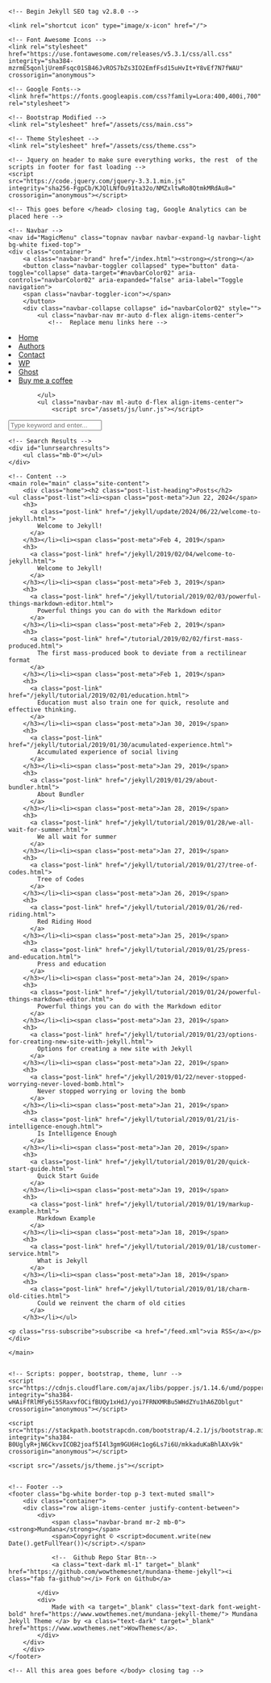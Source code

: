 <!DOCTYPE html>
<html lang="en">
<head>
    <meta charset="utf-8">
    <meta name="viewport" content="width=device-width, initial-scale=1, shrink-to-fit=no">
    <meta http-equiv="X-UA-Compatible" content="ie=edge">
    <title> | </title>

    <!-- Begin Jekyll SEO tag v2.8.0 -->
<title>Your awesome title | Write an awesome description for your new site here. You can edit this line in _config.yml. It will appear in your document head meta (for Google search results) and in your feed.xml site description.</title>
<meta name="generator" content="Jekyll v4.3.3" />
<meta property="og:title" content="Your awesome title" />
<meta property="og:locale" content="en_US" />
<meta name="description" content="Write an awesome description for your new site here. You can edit this line in _config.yml. It will appear in your document head meta (for Google search results) and in your feed.xml site description." />
<meta property="og:description" content="Write an awesome description for your new site here. You can edit this line in _config.yml. It will appear in your document head meta (for Google search results) and in your feed.xml site description." />
<link rel="canonical" href="/index.markdown.old" />
<meta property="og:url" content="/index.markdown.old" />
<meta property="og:site_name" content="Your awesome title" />
<meta property="og:type" content="website" />
<meta name="twitter:card" content="summary" />
<meta property="twitter:title" content="Your awesome title" />
<script type="application/ld+json">
{"@context":"https://schema.org","@type":"WebPage","description":"Write an awesome description for your new site here. You can edit this line in _config.yml. It will appear in your document head meta (for Google search results) and in your feed.xml site description.","headline":"Your awesome title","url":"/index.markdown.old"}</script>
<!-- End Jekyll SEO tag -->


    <link rel="shortcut icon" type="image/x-icon" href="/">

    <!-- Font Awesome Icons -->
    <link rel="stylesheet" href="https://use.fontawesome.com/releases/v5.3.1/css/all.css" integrity="sha384-mzrmE5qonljUremFsqc01SB46JvROS7bZs3IO2EmfFsd15uHvIt+Y8vEf7N7fWAU" crossorigin="anonymous">

    <!-- Google Fonts-->
    <link href="https://fonts.googleapis.com/css?family=Lora:400,400i,700" rel="stylesheet">

    <!-- Bootstrap Modified -->
    <link rel="stylesheet" href="/assets/css/main.css">

    <!-- Theme Stylesheet -->
    <link rel="stylesheet" href="/assets/css/theme.css">

    <!-- Jquery on header to make sure everything works, the rest  of the scripts in footer for fast loading -->
    <script
    src="https://code.jquery.com/jquery-3.3.1.min.js"
    integrity="sha256-FgpCb/KJQlLNfOu91ta32o/NMZxltwRo8QtmkMRdAu8="
    crossorigin="anonymous"></script>

    <!-- This goes before </head> closing tag, Google Analytics can be placed here --> 


</head>

<body class="">

    <!-- Navbar -->
    <nav id="MagicMenu" class="topnav navbar navbar-expand-lg navbar-light bg-white fixed-top">
    <div class="container">
        <a class="navbar-brand" href="/index.html"><strong></strong></a>
        <button class="navbar-toggler collapsed" type="button" data-toggle="collapse" data-target="#navbarColor02" aria-controls="navbarColor02" aria-expanded="false" aria-label="Toggle navigation">
        <span class="navbar-toggler-icon"></span>
        </button>
        <div class="navbar-collapse collapse" id="navbarColor02" style="">
            <ul class="navbar-nav mr-auto d-flex align-items-center">
               <!--  Replace menu links here -->

<li class="nav-item">
<a class="nav-link" href="/index.html">Home</a>
</li>
<li class="nav-item">
<a class="nav-link" href="/authors-list.html">Authors</a>
</li>
<li class="nav-item">
<a class="nav-link" href="/contact.html">Contact</a>
</li>
<li class="nav-item">
<a target="_blank" class="nav-link" href="https://www.wowthemes.net/themes/mundana-wordpress/">WP</a>
</li>
<li class="nav-item">
<a target="_blank" class="nav-link" href="https://www.wowthemes.net/themes/mundana-ghost/">Ghost</a>
</li>
<li class="nav-item">
<a target="_blank" class="nav-link" href="https://www.wowthemes.net/donate/">Buy me a coffee <i class="fa fa-coffee text-danger"></i></a>
</li>

            </ul>
            <ul class="navbar-nav ml-auto d-flex align-items-center">
                <script src="/assets/js/lunr.js"></script>

<script>
$(function() {
    $("#lunrsearchresults").on('click', '#btnx', function () {
        $('#lunrsearchresults').hide( 1000 );
        $( "body" ).removeClass( "modal-open" );
    });
});
    

var documents = [{
    "id": 0,
    "url": "/404.html",
    "title": "",
    "body": " 404 Page not found :(  The requested page could not be found. "
    }, {
    "id": 1,
    "url": "/about/",
    "title": "About",
    "body": "This is the base Jekyll theme. You can find out more info about customizing your Jekyll theme, as well as basic Jekyll usage documentation at jekyllrb. com You can find the source code for Minima at GitHub:jekyll /minima You can find the source code for Jekyll at GitHub:jekyll /jekyll "
    }, {
    "id": 2,
    "url": "/index.html.old",
    "title": "Mundana Free Jekyll Theme",
    "body": "                  All Stories:                                                  Featured:    				                                          The first mass-produced book to deviate from a rectilinear format                          In                     tutorial,                                                                                           We all wait for summer                          In                     Jekyll,                     tutorial,                                                                                           Powerful things you can do with the Markdown editor                          In                     Jekyll,                     tutorial,                                                                                           Never stopped worrying or loving the bomb                          In                     Jekyll,                                                                                           Markdown Example                          In                     Jekyll,                     tutorial,                                                               "
    }, {
    "id": 3,
    "url": "/index.markdown.old",
    "title": "",
    "body": ""
    }, {
    "id": 4,
    "url": "/jekyll/update/2024/06/22/welcome-to-jekyll.html",
    "title": "Welcome to Jekyll!",
    "body": "2024/06/22 - You’ll find this post in your _posts directory. Go ahead and edit it and re-build the site to see your changes. You can rebuild the site in many different ways, but the most common way is to run jekyll serve, which launches a web server and auto-regenerates your site when a file is updated. Jekyll requires blog post files to be named according to the following format: YEAR-MONTH-DAY-title. MARKUP Where YEAR is a four-digit number, MONTH and DAY are both two-digit numbers, and MARKUP is the file extension representing the format used in the file. After that, include the necessary front matter. Take a look at the source for this post to get an idea about how it works. Jekyll also offers powerful support for code snippets: def print_hi(name) puts  Hi, #{name} endprint_hi('Tom')#=&gt; prints 'Hi, Tom' to STDOUT. Check out the Jekyll docs for more info on how to get the most out of Jekyll. File all bugs/feature requests at Jekyll’s GitHub repo. If you have questions, you can ask them on Jekyll Talk. "
    }, {
    "id": 5,
    "url": "/jekyll/2019/02/04/welcome-to-jekyll.html",
    "title": "Welcome to Jekyll!",
    "body": "2019/02/04 - You’ll find this post in your _posts directory. Go ahead and edit it and re-build the site to see your changes. You can rebuild the site in many different ways, but the most common way is to run jekyll serve, which launches a web server and auto-regenerates your site when a file is updated. To add new posts, simply add a file in the _posts directory that follows the convention YYYY-MM-DD-name-of-post. ext and includes the necessary front matter. Take a look at the source for this post to get an idea about how it works. Jekyll also offers powerful support for code snippets: def print_hi(name) puts  Hi, #{name} endprint_hi('Tom')#=&gt; prints 'Hi, Tom' to STDOUT. Check out the Jekyll docs for more info on how to get the most out of Jekyll. File all bugs/feature requests at Jekyll’s GitHub repo. If you have questions, you can ask them on Jekyll Talk. "
    }, {
    "id": 6,
    "url": "/jekyll/tutorial/2019/02/03/powerful-things-markdown-editor.html",
    "title": "Powerful things you can do with the Markdown editor",
    "body": "2019/02/03 - There are lots of powerful things you can do with the Markdown editor. If you’ve gotten pretty comfortable with writing in Markdown, then you may enjoy some more advanced tips about the types of things you can do with Markdown! As with the last post about the editor, you’ll want to be actually editing this post as you read it so that you can see all the Markdown code we’re using. Special formatting: As well as bold and italics, you can also use some other special formatting in Markdown when the need arises, for example:  strike through ==highlight== *escaped characters*Writing code blocks: There are two types of code elements which can be inserted in Markdown, the first is inline, and the other is block. Inline code is formatted by wrapping any word or words in back-ticks, like this. Larger snippets of code can be displayed across multiple lines using triple back ticks: . my-link {  text-decoration: underline;}If you want to get really fancy, you can even add syntax highlighting using Rouge.  Reference lists: The quick brown jumped over the lazy. Another way to insert links in markdown is using reference lists. You might want to use this style of linking to cite reference material in a Wikipedia-style. All of the links are listed at the end of the document, so you can maintain full separation between content and its source or reference. Full HTML: Perhaps the best part of Markdown is that you’re never limited to just Markdown. You can write HTML directly in the Markdown editor and it will just work as HTML usually does. No limits! Here’s a standard YouTube embed code as an example: "
    }, {
    "id": 7,
    "url": "/tutorial/2019/02/02/first-mass-produced.html",
    "title": "The first mass-produced book to deviate from a rectilinear format",
    "body": "2019/02/02 - The first mass-produced book to deviate from a rectilinear format, at least in the United States, is thought to be this 1863 edition of Red Riding Hood, cut into the shape of the protagonist herself with the troublesome wolf curled at her feet. Produced by the Boston-based publisher Louis Prang, this is the first in their “Doll Series”, a set of five “die-cut” books, known also as shape books — the other titles being Robinson Crusoe, Goody Two-Shoes (also written by Red Riding Hood author Lydia Very), Cinderella, and King Winter. An 1868 Prang catalogue would later claim that such “books in the shape of a regular paper Doll… originated with us”.  It would seem the claim could also extend to die cut books in general, as we can’t find anything sooner, but do let us know in the comments if you have further light to shed on this! Such books are, of course, still popular in children’s publishing today, though the die cutting is not now limited to mere outlines, as evidenced in a beautiful 2014 version of the same Little Red Riding Hood story. The die cut has also been employed in the non-juvenile sphere as well, a recent example being Jonathan Safran Foer’s ambitious Tree of Codes. As for this particular rendition of Charles Perrault’s classic tale, the text and design is by Lydia Very (1823-1901), sister of Transcendentalist poet Jones Very. The gruesome ending of the original - which sees Little Red Riding Hood being gobbled up as well as her grandmother - is avoided here, the gore giving way to the less bloody aims of the morality tale, and the lesson that one should not disobey one’s mother. To deviate from a rectilinear format, at least in the United States, is thought to be this 1863 edition of Red Riding Hood, cut into the shape of the protagonist herself with the troublesome wolf curled at her feet. Produced by the Boston-based publisher Louis Prang, this is the first in their “Doll Series”, a set of five “die-cut” books, known also as shape books — the other titles being Robinson Crusoe, Goody Two-Shoes (also written by Red Riding Hood author Lydia Very), Cinderella, and King Winter. An 1868 Prang catalogue would later claim that such “books in the shape of a regular paper Doll… originated with us”.  The claim could also extend to die cut books in general, as we can’t find anything sooner, but do let us know in the comments if you have further light to shed on this! Such books are, of course, still popular in children’s publishing today, though the die cutting is not now limited to mere outlines, as evidenced in a beautiful 2014 version of the same Little Red Riding Hood story. The die cut has also been employed in the non-juvenile sphere as well, a recent example being Jonathan Safran Foer’s ambitious Tree of Codes. As for this particular rendition of Charles Perrault’s classic tale, the text and design is by Lydia Very (1823-1901), sister of Transcendentalist poet Jones Very. The gruesome ending of the original - which sees Little Red Riding Hood being gobbled up as well as her grandmother - is avoided here, the gore giving way to the less bloody aims of the morality tale, and the lesson that one should not disobey one’s mother. "
    }, {
    "id": 8,
    "url": "/jekyll/tutorial/2019/02/01/education.html",
    "title": "Education must also train one for quick, resolute and effective thinking.",
    "body": "2019/02/01 - There are lots of powerful things you can do with the Markdown editor If you’ve gotten pretty comfortable with writing in Markdown, then you may enjoy some more advanced tips about the types of things you can do with Markdown! As with the last post about the editor, you’ll want to be actually editing this post as you read it so that you can see all the Markdown code we’re using. Special formatting: As well as bold and italics, you can also use some other special formatting in Markdown when the need arises, for example:  strike through ==highlight== *escaped characters*Writing code blocks: There are two types of code elements which can be inserted in Markdown, the first is inline, and the other is block. Inline code is formatted by wrapping any word or words in back-ticks, like this. Larger snippets of code can be displayed across multiple lines using triple back ticks: . my-link {  text-decoration: underline;}If you want to get really fancy, you can even add syntax highlighting using Rouge.  Reference lists: The quick brown jumped over the lazy. Another way to insert links in markdown is using reference lists. You might want to use this style of linking to cite reference material in a Wikipedia-style. All of the links are listed at the end of the document, so you can maintain full separation between content and its source or reference. Full HTML: Perhaps the best part of Markdown is that you’re never limited to just Markdown. You can write HTML directly in the Markdown editor and it will just work as HTML usually does. No limits! Here’s a standard YouTube embed code as an example: "
    }, {
    "id": 9,
    "url": "/jekyll/tutorial/2019/01/30/acumulated-experience.html",
    "title": "Accumulated experience of social living",
    "body": "2019/01/30 - The die cut has also been employed in the non-juvenile sphere as well, a recent example being Jonathan Safran Foer’s ambitious Tree of Codes. As for this particular rendition of Charles Perrault’s classic tale, the text and design is by Lydia Very (1823-1901), sister of Transcendentalist poet Jones Very. The gruesome ending of the original - which sees Little Red Riding Hood being gobbled up as well as her grandmother - is avoided here, the gore giving way to the less bloody aims of the morality tale, and the lesson that one should not disobey one’s mother. The first mass-produced book to deviate from a rectilinear format, at least in the United States, is thought to be this 1863 edition of Red Riding Hood, cut into the shape of the protagonist herself with the troublesome wolf curled at her feet. Produced by the Boston-based publisher Louis Prang, this is the first in their “Doll Series”, a set of five “die-cut” books, known also as shape books — the other titles being Robinson Crusoe, Goody Two-Shoes (also written by Red Riding Hood author Lydia Very), Cinderella, and King Winter. An 1868 Prang catalogue would later claim that such “books in the shape of a regular paper Doll… originated with us”.  It would seem the claim could also extend to die cut books in general, as we can’t find anything sooner, but do let us know in the comments if you have further light to shed on this! Such books are, of course, still popular in children’s publishing today, though the die cutting is not now limited to mere outlines, as evidenced in a beautiful 2014 version of the same Little Red Riding Hood story. "
    }, {
    "id": 10,
    "url": "/jekyll/2019/01/29/about-bundler.html",
    "title": "About Bundler",
    "body": "2019/01/29 - gem install bundler installs the bundler gem through RubyGems. You only need to install it once - not every time you create a new Jekyll project. Here are some additional details: bundler is a gem that manages other Ruby gems. It makes sure your gems and gem versions are compatible, and that you have all necessary dependencies each gem requires. The Gemfile and Gemfile. lock files inform Bundler about the gem requirements in your site. If your site doesn’t have these Gemfiles, you can omit bundle exec and just run jekyll serve. When you run bundle exec jekyll serve, Bundler uses the gems and versions as specified in Gemfile. lock to ensure your Jekyll site builds with no compatibility or dependency conflicts. For more information about how to use Bundler in your Jekyll project, this tutorial should provide answers to the most common questions and explain how to get up and running quickly. "
    }, {
    "id": 11,
    "url": "/jekyll/tutorial/2019/01/28/we-all-wait-for-summer.html",
    "title": "We all wait for summer",
    "body": "2019/01/28 - This is changed. As I engage in the so-called “bull sessions” around and about the school, I too often find that most college men have a misconception of the purpose of education. Most of the “brethren” think that education should equip them with the proper instruments of exploitation so that they can forever trample over the masses. Still others think that education should furnish them with noble ends rather than means to an end. It seems to me that education has a two-fold function to perform in the life of man and in society: the one is utility and the other is culture. Education must enable a man to become more efficient, to achieve with increasing facility the ligitimate goals of his life. "
    }, {
    "id": 12,
    "url": "/jekyll/tutorial/2019/01/27/tree-of-codes.html",
    "title": "Tree of Codes",
    "body": "2019/01/27 - The first mass-produced book to deviate from a rectilinear format, at least in the United States, is thought to be this 1863 edition of Red Riding Hood, cut into the shape of the protagonist herself with the troublesome wolf curled at her feet. Produced by the Boston-based publisher Louis Prang, this is the first in their “Doll Series”, a set of five “die-cut” books, known also as shape books — the other titles being Robinson Crusoe, Goody Two-Shoes (also written by Red Riding Hood author Lydia Very), Cinderella, and King Winter. As for this particular rendition of Charles Perrault’s classic tale, the text and design is by Lydia Very (1823-1901), sister of Transcendentalist poet Jones Very. The gruesome ending of the original — which sees Little Red Riding Hood being gobbled up as well as her grandmother — is avoided here, the gore giving way to the less bloody aims of the morality tale, and the lesson that one should not disobey one’s mother.  It would seem the claim could also extend to die cut books in general, as we can’t find anything sooner, but do let us know in the comments if you have further light to shed on this! Such books are, of course, still popular in children’s publishing today, though the die cutting is not now limited to mere outlines, as evidenced in a beautiful 2014 version of the same Little Red Riding Hood story. An 1868 Prang catalogue would later claim that such “books in the shape of a regular paper Doll… originated with us”. The die cut has also been employed in the non-juvenile sphere as well, a recent example being Jonathan Safran Foer’s ambitious Tree of Codes. "
    }, {
    "id": 13,
    "url": "/jekyll/tutorial/2019/01/26/red-riding.html",
    "title": "Red Riding Hood",
    "body": "2019/01/26 - The first mass-produced book to deviate from a rectilinear format, at least in the United States, is thought to be this 1863 edition of Red Riding Hood, cut into the shape of the protagonist herself with the troublesome wolf curled at her feet. Produced by the Boston-based publisher Louis Prang, this is the first in their “Doll Series”, a set of five “die-cut” books, known also as shape books — the other titles being Robinson Crusoe, Goody Two-Shoes (also written by Red Riding Hood author Lydia Very), Cinderella, and King Winter. An 1868 Prang catalogue would later claim that such “books in the shape of a regular paper Doll… originated with us”.  It would seem the claim could also extend to die cut books in general, as we can’t find anything sooner, but do let us know in the comments if you have further light to shed on this! Such books are, of course, still popular in children’s publishing today, though the die cutting is not now limited to mere outlines, as evidenced in a beautiful 2014 version of the same Little Red Riding Hood story. The die cut has also been employed in the non-juvenile sphere as well, a recent example being Jonathan Safran Foer’s ambitious Tree of Codes. As for this particular rendition of Charles Perrault’s classic tale, the text and design is by Lydia Very (1823-1901), sister of Transcendentalist poet Jones Very. The gruesome ending of the original — which sees Little Red Riding Hood being gobbled up as well as her grandmother — is avoided here, the gore giving way to the less bloody aims of the morality tale, and the lesson that one should not disobey one’s mother. "
    }, {
    "id": 14,
    "url": "/jekyll/tutorial/2019/01/25/press-and-education.html",
    "title": "Press and education",
    "body": "2019/01/25 - Even the press, the classroom, the platform, and the pulpit in many instances do not give us objective and unbiased truths. To save man from the morass of propaganda, in my opinion, is one of the chief aims of education. Education must enable one to sift and weigh evidence, to discern the true from the false, the real from the unreal, and the facts from the fiction. Education must also train one for quick, resolute and effective thinking. To think incisively and to think for one’s self is very difficult.  We are prone to let our mental life become invaded by legions of half truths, prejudices, and propaganda. At this point, I often wonder whether or not education is fulfilling its purpose. A great majority of the so-called educated people do not think logically and scientifically. The function of education, therefore, is to teach one to think intensively and to think critically. But education which stops with efficiency may prove the greatest menace to society. The most dangerous criminal may be the man gifted with reason, but with no morals. The late Eugene Talmadge, in my opinion, possessed one of the better minds of Georgia, or even America. Moreover, he wore the Phi Beta Kappa key. By all measuring rods, Mr. Talmadge could think critically and intensively; yet he contends that I am an inferior being. Are those the types of men we call educated? We must remember that intelligence is not enough. Intelligence plus character–that is the goal of true education. The complete education gives one not only power of concentration, but worthy objectives upon which to concentrate. The broad education will, therefore, transmit to one not only the accumulated knowledge of the race but also the accumulated experience of social living. "
    }, {
    "id": 15,
    "url": "/jekyll/tutorial/2019/01/24/powerful-things-markdown-editor.html",
    "title": "Powerful things you can do with the Markdown editor",
    "body": "2019/01/24 - There are lots of powerful things you can do with the Markdown editor If you’ve gotten pretty comfortable with writing in Markdown, then you may enjoy some more advanced tips about the types of things you can do with Markdown! As with the last post about the editor, you’ll want to be actually editing this post as you read it so that you can see all the Markdown code we’re using. Special formatting: As well as bold and italics, you can also use some other special formatting in Markdown when the need arises, for example:  strike through ==highlight== *escaped characters*Writing code blocks: There are two types of code elements which can be inserted in Markdown, the first is inline, and the other is block. Inline code is formatted by wrapping any word or words in back-ticks, like this. Larger snippets of code can be displayed across multiple lines using triple back ticks: . my-link {  text-decoration: underline;}If you want to get really fancy, you can even add syntax highlighting using Rouge.  Reference lists: The quick brown jumped over the lazy. Another way to insert links in markdown is using reference lists. You might want to use this style of linking to cite reference material in a Wikipedia-style. All of the links are listed at the end of the document, so you can maintain full separation between content and its source or reference. Full HTML: Perhaps the best part of Markdown is that you’re never limited to just Markdown. You can write HTML directly in the Markdown editor and it will just work as HTML usually does. No limits! Here’s a standard YouTube embed code as an example: "
    }, {
    "id": 16,
    "url": "/jekyll/tutorial/2019/01/23/options-for-creating-new-site-with-jekyll.html",
    "title": "Options for creating a new site with Jekyll",
    "body": "2019/01/23 - jekyll new &lt;PATH&gt; installs a new Jekyll site at the path specified (relative to current directory). In this case, Jekyll will be installed in a directory called myblog. Here are some additional details:  To install the Jekyll site into the directory you’re currently in, run jekyll new . If the existing directory isn’t empty, you can pass the –force option with jekyll new . –force.  jekyll new automatically initiates bundle install to install the dependencies required. (If you don’t want Bundler to install the gems, use jekyll new myblog --skip-bundle. ) By default, the Jekyll site installed by jekyll new uses a gem-based theme called Minima. With gem-based themes, some of the directories and files are stored in the theme-gem, hidden from your immediate view.  We recommend setting up Jekyll with a gem-based theme but if you want to start with a blank slate, use jekyll new myblog --blank To learn about other parameters you can include with jekyll new, type jekyll new --help. "
    }, {
    "id": 17,
    "url": "/jekyll/2019/01/22/never-stopped-worrying-never-loved-bomb.html",
    "title": "Never stopped worrying or loving the bomb",
    "body": "2019/01/22 - I’ve been through fire and water, I tell you! From my earliest pebblehood the wildest things you could imagine have been happening to this world of ours, and I have been right in the midst of them. So begins Hallam Hawksworth’s The Strange Adventures of a Pebble. Written in the 1920s, the book was part of a series which also included The Adventures of a Grain of Dust and A Year in the Wonderland of Trees, all of which were supposed to introduce children to the world of Natural Sciences. In each of them, Hawksworth personifies the natural object he is exploring, and using a mixture of folk tales, scientific facts and colloquial, friendly explanations guides the reader through the history of the natural world. It’s a real thrill of a ride, dramatizing the life cycle of supposedly dull things. The Adventures of a Grain of Dust begins even more loudly than Pebble: I don’t want you to think that I’m boasting, but I do believe I’m one of the greatest travellers that ever was; and if anybody, living or dead, has ever gone through with more than I have I’d like to hear about it.  Hallam Hawksworth was the pen-name of teacher Francis Blake Atkinson. He was married to the author Eleanor Stackhouse Atkinson, author of the children’s classic Greyfriars Bobby, which was based on the (supposedly) true story of a Scottish dog who spent fourteen years guarding his masters grave. The couple were both committed to education and published a weekly magazine for Chicago high school students called The Little Chronicle, as well as working for Encyclopaedia companies later in life. I’ve been through fire and water, I tell you! From my earliest pebblehood the wildest things you could imagine have been happening to this world of ours, and I have been right in the midst of them. So begins Hallam Hawksworth’s The Strange Adventures of a Pebble. Written in the 1920s, the book was part of a series which also included The Adventures of a Grain of Dust and A Year in the Wonderland of Trees, all of which were supposed to introduce children to the world of Natural Sciences. In each of them, Hawksworth personifies the natural object he is exploring, and using a mixture of folk tales, scientific facts and colloquial, friendly explanations guides the reader through the history of the natural world. It’s a real thrill of a ride, dramatizing the life cycle of supposedly dull things. The Adventures of a Grain of Dust begins even more loudly than Pebble: I don’t want you to think that I’m boasting: Hallam Hawksworth was the pen-name of teacher Francis Blake Atkinson. He was married to the author Eleanor Stackhouse Atkinson, author of the children’s classic Greyfriars Bobby, which was based on the (supposedly) true story of a Scottish dog who spent fourteen years guarding his masters grave. The couple were both committed to education and published a weekly magazine for Chicago high school students called The Little Chronicle, as well as working for Encyclopaedia companies later in life. I’ve been through fire and water, I tell you! From my earliest pebblehood the wildest things you could imagine have been happening to this world of ours, and I have been right in the midst of them.  So begins Hallam Hawksworth’s The Strange Adventures of a Pebble. Written in the 1920s, the book was part of a series which also included The Adventures of a Grain of Dust and A Year in the Wonderland of Trees, all of which were supposed to introduce children to the world of Natural Sciences. In each of them, Hawksworth personifies the natural object he is exploring, and using a mixture of folk tales, scientific facts and colloquial, friendly explanations guides the reader through the history of the natural world. It’s a real thrill of a ride, dramatizing the life cycle of supposedly dull things. The Adventures of a Grain of Dust begins even more loudly than Pebble: I don’t want you to think that I’m boasting, but I do believe I’m one of the greatest travellers that ever was; and if anybody, living or dead, has ever gone through with more than I have I’d like to hear about it. Hallam Hawksworth was the pen-name of teacher Francis Blake Atkinson. He was married to the author Eleanor Stackhouse Atkinson, author of the children’s classic Greyfriars Bobby, which was based on the (supposedly) true story of a Scottish dog who spent fourteen years guarding his masters grave. The couple were both committed to education and published a weekly magazine for Chicago high school students called The Little Chronicle, as well as working for Encyclopaedia companies later in life. "
    }, {
    "id": 18,
    "url": "/jekyll/tutorial/2019/01/21/is-intelligence-enough.html",
    "title": "Is Intelligence Enough",
    "body": "2019/01/21 - Education must also train one for quick, resolute and effective thinking. To think incisively and to think for one’s self is very difficult. We are prone to let our mental life become invaded by legions of half truths, prejudices, and propaganda. At this point, I often wonder whether or not education is fulfilling its purpose. A great majority of the so-called educated people do not think logically and scientifically.  Even the press, the classroom, the platform, and the pulpit in many instances do not give us objective and unbiased truths. To save man from the morass of propaganda, in my opinion, is one of the chief aims of education. Education must enable one to sift and weigh evidence, to discern the true from the false, the real from the unreal, and the facts from the fiction. The function of education, therefore, is to teach one to think intensively and to think critically. But education which stops with efficiency may prove the greatest menace to society. The most dangerous criminal may be the man gifted with reason, but with no morals. The late Eugene Talmadge, in my opinion, possessed one of the better minds of Georgia, or even America. Moreover, he wore the Phi Beta Kappa key. By all measuring rods, Mr. Talmadge could think critically and intensively; yet he contends that I am an inferior being. Are those the types of men we call educated? We must remember that intelligence is not enough. Intelligence plus character–that is the goal of true education. The complete education gives one not only power of concentration, but worthy objectives upon which to concentrate. The broad education will, therefore, transmit to one not only the accumulated knowledge of the race but also the accumulated experience of social living. "
    }, {
    "id": 19,
    "url": "/jekyll/tutorial/2019/01/20/quick-start-guide.html",
    "title": "Quick Start Guide",
    "body": "2019/01/20 - If you already have a full Ruby development environment with all headers and RubyGems installed (see Jekyll’s requirements), you can create a new Jekyll site by doing the following: # Install Jekyll and Bundler gems through RubyGemsgem install jekyll bundler# Create a new Jekyll site at . /myblogjekyll new myblog# Change into your new directorycd myblog# Build the site on the preview serverbundle exec jekyll serve# Now browse to http://localhost:4000"
    }, {
    "id": 20,
    "url": "/jekyll/tutorial/2019/01/19/markup-example.html",
    "title": "Markdown Example",
    "body": "2019/01/19 - You’ll find this post in your _posts directory. Go ahead and edit it and re-build the site to see your changes. You can rebuild the site in many different ways, but the most common way is to run jekyll serve, which launches a web server and auto-regenerates your site when a file is updated. Something. To add new posts, simply add a file in the _posts directory that follows the convention YYYY-MM-DD-name-of-post. ext and includes the necessary front matter. Take a look at the source for this post to get an idea about how it works. Jekyll also offers powerful support for code snippets: def print_hi(name) puts  Hi, #{name} endprint_hi('Tom')#=&gt; prints 'Hi, Tom' to STDOUT. Check out the Jekyll docs for more info on how to get the most out of Jekyll. File all bugs/feature requests at Jekyll’s GitHub repo. If you have questions, you can ask them on Jekyll Talk. "
    }, {
    "id": 21,
    "url": "/jekyll/tutorial/2019/01/18/customer-service.html",
    "title": "What is Jekyll",
    "body": "2019/01/18 - No more databases, comment moderation, or pesky updates to install-just your content. Markdown, Liquid, HTML &amp; CSS go in. Static sites come out ready for deployment. Permalinks, categories, pages, posts, and custom layouts are all first-class citizens here. Sick of dealing with hosting companies? GitHub Pages are powered by Jekyll, so you can easily deploy your site using GitHub for free-custom domain name and all. What is Jekyll?: Jekyll is a simple, blog-aware, static site generator. You create your content as text files (Markdown), and organize them into folders. Then, you build the shell of your site using Liquid-enhanced HTML templates. Jekyll automatically stitches the content and templates together, generating a website made entirely of static assets, suitable for uploading to any server. Jekyll happens to be the engine behind GitHub Pages, so you can host your project’s Jekyll page/blog/website on GitHub’s servers for free. "
    }, {
    "id": 22,
    "url": "/jekyll/tutorial/2019/01/18/charm-old-cities.html",
    "title": "Could we reinvent the charm of old cities",
    "body": "2019/01/18 - Bucharest’s history alternated periods of development and decline from the early settlements in antiquity until its consolidation as the national capital of Romania late in the 19th century. First mentioned as the “Citadel of București” in 1459, it became the residence of the famous Wallachian prince Vlad III the Impaler. Early 18th century woodcut of Bucharest: The Ottomans appointed Greek administrators (Phanariotes) to run the town from the 18th century. A short-lived revolt initiated by Tudor Vladimirescu in 1821 led to the end of the rule of Constantinople Greeks in Bucharest. [19] The Old Princely Court (Curtea Veche) was erected by Mircea Ciobanul in the mid-16th century. Under subsequent rulers, Bucharest was established as the summer residence of the royal court. During the years to come, it competed with Târgoviște on the status of capital city after an increase in the importance of southern Muntenia brought about by the demands of the suzerain power – the Ottoman Empire. Bucharest finally became the permanent location of the Wallachian court after 1698 (starting with the reign of Constantin Brâncoveanu). Partly destroyed by natural disasters and rebuilt several times during the following 200 years, and hit by Caragea’s plague in 1813–14, the city was wrested from Ottoman control and occupied at several intervals by the Habsburg Monarchy (1716, 1737, 1789) and Imperial Russia (three times between 1768 and 1806). It was placed under Russian administration between 1828 and the Crimean War, with an interlude during the Bucharest-centred 1848 Wallachian revolution. Later, an Austrian garrison took possession after the Russian departure (remaining in the city until March 1857). On 23 March 1847, a fire consumed about 2,000 buildings, destroying a third of the city. "
    }];

var idx = lunr(function () {
    this.ref('id')
    this.field('title')
    this.field('body')

    documents.forEach(function (doc) {
        this.add(doc)
    }, this)
});


    
function lunr_search(term) {
    $('#lunrsearchresults').show( 1000 );
    $( "body" ).addClass( "modal-open" );
    
    document.getElementById('lunrsearchresults').innerHTML = '<div id="resultsmodal" class="modal fade show d-block"  tabindex="-1" role="dialog" aria-labelledby="resultsmodal"> <div class="modal-dialog shadow-lg" role="document"> <div class="modal-content"> <div class="modal-header" id="modtit"> <button type="button" class="close" id="btnx" data-dismiss="modal" aria-label="Close"> &times; </button> </div> <div class="modal-body"> <ul class="mb-0"> </ul>    </div> <div class="modal-footer"><button id="btnx" type="button" class="btn btn-secondary btn-sm" data-dismiss="modal">Close</button></div></div> </div></div>';
    if(term) {
        document.getElementById('modtit').innerHTML = "<h5 class='modal-title'>Search results for '" + term + "'</h5>" + document.getElementById('modtit').innerHTML;
        //put results on the screen.
        var results = idx.search(term);
        if(results.length>0){
            //console.log(idx.search(term));
            //if results
            for (var i = 0; i < results.length; i++) {
                // more statements
                var ref = results[i]['ref'];
                var url = documents[ref]['url'];
                var title = documents[ref]['title'];
                var body = documents[ref]['body'].substring(0,160)+'...';
                document.querySelectorAll('#lunrsearchresults ul')[0].innerHTML = document.querySelectorAll('#lunrsearchresults ul')[0].innerHTML + "<li class='lunrsearchresult'><a href='" + url + "'><span class='title'>" + title + "</span><br /><small><span class='body'>"+ body +"</span><br /><span class='url'>"+ url +"</span></small></a></li>";
            }
        } else {
            document.querySelectorAll('#lunrsearchresults ul')[0].innerHTML = "<li class='lunrsearchresult'>Sorry, no results found. Close & try a different search!</li>";
        }
    }
    return false;
}
</script>
<style>
    .lunrsearchresult .title {color: #d9230f;}
    .lunrsearchresult .url {color: silver;}
    .lunrsearchresult a {display: block; color: #777;}
    .lunrsearchresult a:hover, .lunrsearchresult a:focus {text-decoration: none;}
    .lunrsearchresult a:hover .title {text-decoration: underline;}
</style>




<form class="bd-search hidden-sm-down" onSubmit="return lunr_search(document.getElementById('lunrsearch').value);">
<input type="text" class="form-control text-small"  id="lunrsearch" name="q" value="" placeholder="Type keyword and enter..."> 
</form>
            </ul>
        </div>
    </div>
    </nav>

    <!-- Search Results -->
    <div id="lunrsearchresults">
        <ul class="mb-0"></ul>
    </div>

    <!-- Content -->
    <main role="main" class="site-content">
        <div class="home"><h2 class="post-list-heading">Posts</h2>
    <ul class="post-list"><li><span class="post-meta">Jun 22, 2024</span>
        <h3>
          <a class="post-link" href="/jekyll/update/2024/06/22/welcome-to-jekyll.html">
            Welcome to Jekyll!
          </a>
        </h3></li><li><span class="post-meta">Feb 4, 2019</span>
        <h3>
          <a class="post-link" href="/jekyll/2019/02/04/welcome-to-jekyll.html">
            Welcome to Jekyll!
          </a>
        </h3></li><li><span class="post-meta">Feb 3, 2019</span>
        <h3>
          <a class="post-link" href="/jekyll/tutorial/2019/02/03/powerful-things-markdown-editor.html">
            Powerful things you can do with the Markdown editor
          </a>
        </h3></li><li><span class="post-meta">Feb 2, 2019</span>
        <h3>
          <a class="post-link" href="/tutorial/2019/02/02/first-mass-produced.html">
            The first mass-produced book to deviate from a rectilinear format
          </a>
        </h3></li><li><span class="post-meta">Feb 1, 2019</span>
        <h3>
          <a class="post-link" href="/jekyll/tutorial/2019/02/01/education.html">
            Education must also train one for quick, resolute and effective thinking.
          </a>
        </h3></li><li><span class="post-meta">Jan 30, 2019</span>
        <h3>
          <a class="post-link" href="/jekyll/tutorial/2019/01/30/acumulated-experience.html">
            Accumulated experience of social living
          </a>
        </h3></li><li><span class="post-meta">Jan 29, 2019</span>
        <h3>
          <a class="post-link" href="/jekyll/2019/01/29/about-bundler.html">
            About Bundler
          </a>
        </h3></li><li><span class="post-meta">Jan 28, 2019</span>
        <h3>
          <a class="post-link" href="/jekyll/tutorial/2019/01/28/we-all-wait-for-summer.html">
            We all wait for summer
          </a>
        </h3></li><li><span class="post-meta">Jan 27, 2019</span>
        <h3>
          <a class="post-link" href="/jekyll/tutorial/2019/01/27/tree-of-codes.html">
            Tree of Codes
          </a>
        </h3></li><li><span class="post-meta">Jan 26, 2019</span>
        <h3>
          <a class="post-link" href="/jekyll/tutorial/2019/01/26/red-riding.html">
            Red Riding Hood
          </a>
        </h3></li><li><span class="post-meta">Jan 25, 2019</span>
        <h3>
          <a class="post-link" href="/jekyll/tutorial/2019/01/25/press-and-education.html">
            Press and education
          </a>
        </h3></li><li><span class="post-meta">Jan 24, 2019</span>
        <h3>
          <a class="post-link" href="/jekyll/tutorial/2019/01/24/powerful-things-markdown-editor.html">
            Powerful things you can do with the Markdown editor
          </a>
        </h3></li><li><span class="post-meta">Jan 23, 2019</span>
        <h3>
          <a class="post-link" href="/jekyll/tutorial/2019/01/23/options-for-creating-new-site-with-jekyll.html">
            Options for creating a new site with Jekyll
          </a>
        </h3></li><li><span class="post-meta">Jan 22, 2019</span>
        <h3>
          <a class="post-link" href="/jekyll/2019/01/22/never-stopped-worrying-never-loved-bomb.html">
            Never stopped worrying or loving the bomb
          </a>
        </h3></li><li><span class="post-meta">Jan 21, 2019</span>
        <h3>
          <a class="post-link" href="/jekyll/tutorial/2019/01/21/is-intelligence-enough.html">
            Is Intelligence Enough
          </a>
        </h3></li><li><span class="post-meta">Jan 20, 2019</span>
        <h3>
          <a class="post-link" href="/jekyll/tutorial/2019/01/20/quick-start-guide.html">
            Quick Start Guide
          </a>
        </h3></li><li><span class="post-meta">Jan 19, 2019</span>
        <h3>
          <a class="post-link" href="/jekyll/tutorial/2019/01/19/markup-example.html">
            Markdown Example
          </a>
        </h3></li><li><span class="post-meta">Jan 18, 2019</span>
        <h3>
          <a class="post-link" href="/jekyll/tutorial/2019/01/18/customer-service.html">
            What is Jekyll
          </a>
        </h3></li><li><span class="post-meta">Jan 18, 2019</span>
        <h3>
          <a class="post-link" href="/jekyll/tutorial/2019/01/18/charm-old-cities.html">
            Could we reinvent the charm of old cities
          </a>
        </h3></li></ul>

    <p class="rss-subscribe">subscribe <a href="/feed.xml">via RSS</a></p></div>

    </main>


    <!-- Scripts: popper, bootstrap, theme, lunr -->
    <script src="https://cdnjs.cloudflare.com/ajax/libs/popper.js/1.14.6/umd/popper.min.js" integrity="sha384-wHAiFfRlMFy6i5SRaxvfOCifBUQy1xHdJ/yoi7FRNXMRBu5WHdZYu1hA6ZOblgut" crossorigin="anonymous"></script>

    <script src="https://stackpath.bootstrapcdn.com/bootstrap/4.2.1/js/bootstrap.min.js" integrity="sha384-B0UglyR+jN6CkvvICOB2joaf5I4l3gm9GU6Hc1og6Ls7i6U/mkkaduKaBhlAXv9k" crossorigin="anonymous"></script>

    <script src="/assets/js/theme.js"></script>


    <!-- Footer -->
    <footer class="bg-white border-top p-3 text-muted small">
        <div class="container">
        <div class="row align-items-center justify-content-between">
            <div>
                <span class="navbar-brand mr-2 mb-0"><strong>Mundana</strong></span>
                <span>Copyright © <script>document.write(new Date().getFullYear())</script>.</span>

                <!--  Github Repo Star Btn-->
                <a class="text-dark ml-1" target="_blank" href="https://github.com/wowthemesnet/mundana-theme-jekyll"><i class="fab fa-github"></i> Fork on Github</a>

            </div>
            <div>
                Made with <a target="_blank" class="text-dark font-weight-bold" href="https://www.wowthemes.net/mundana-jekyll-theme/"> Mundana Jekyll Theme </a> by <a class="text-dark" target="_blank" href="https://www.wowthemes.net">WowThemes</a>.
            </div>
        </div>
        </div>
    </footer>

    <!-- All this area goes before </body> closing tag --> 


</body>

</html>
